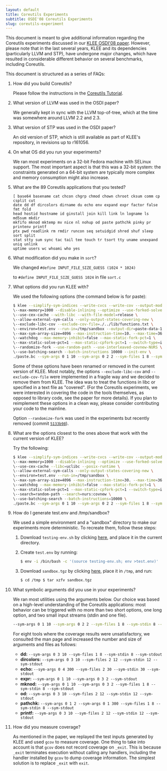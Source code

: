```yaml
---
layout: default
title: Coreutils Experiments
subtitle: OSDI'08 Coreutils Experiments
slug: coreutils-experiment
---
```


This document is meant to give additional information regarding the Coreutils experiments discussed in our [KLEE OSDI'08 paper](http://llvm.org/pubs/2008-12-OSDI-KLEE.html). However, please note that in the last several years, KLEE and its dependencies (particularly LLVM and STP), have undergone major changes, which have resulted in considerable different behavior on several benchmarks, including Coreutils.

This document is structured as a series of FAQs:

1.  How did you build Coreutils?  
   
    Please follow the instructions in the [Coreutils Tutorial]({{site.baseurl}}/tutorials/testing-coreutils).

2.  What version of LLVM was used in the OSDI paper?  

    We generally kept in sync with the LLVM top-of-tree, which at the time was somewhere around LLVM 2.2 and 2.3.

3.  What version of STP was used in the OSDI paper?  

    An old version of STP, which is still available as part of KLEE's repository, in revisions up to r161056.

4.  On what OS did you run your experiments?  

    We ran most experiments on a 32-bit Fedora machine with SELinux support. The most important aspect is that this was a 32-bit system: the constraints generated on a 64-bit system are typically more complex and memory consumption might also increase.

5.  What are the 89 Coreutils applications that you tested?   

    ```
    [ base64 basename cat chcon chgrp chmod chown chroot cksum comm cp csplit cut
    date dd df dircolors dirname du echo env expand expr factor false fmt fold
    head hostid hostname id ginstall join kill link ln logname ls md5sum mkdir
    mkfifo mknod mktemp mv nice nl nohup od paste pathchk pinky pr printenv printf
    ptx pwd readlink rm rmdir runcon seq setuidgid shred shuf sleep sort split
    stat stty sum sync tac tail tee touch tr tsort tty uname unexpand uniq unlink
    uptime users wc whoami who yes
    ```

6.  What modification did you make in `sort`?  

    We changed `#define INPUT_FILE_SIZE_GUESS (1024 * 1024)`

    to `#define INPUT_FILE_SIZE_GUESS 1024` in file `sort.c`
    

7.  What options did you run KLEE with?   

    We used the following options (the command below is for paste):

    ```bash
    $ klee --simplify-sym-indices --write-cvcs --write-cov --output-module \  
    \--max-memory=1000 --disable-inlining --optimize --use-forked-solver \  
    \--use-cex-cache --with-libc --with-file-model=release \  
    \--allow-external-sym-calls --only-output-states-covering-new \  
    \--exclude-libc-cov --exclude-cov-file=./../lib/functions.txt \  
    \--environ=test.env --run-in=/tmp/sandbox --output-dir=paste-data-1h \  
    \--max-sym-array-size=4096 --max-instruction-time=10. --max-time=3600. \  
    \--watchdog --max-memory-inhibit=false --max-static-fork-pct=1 \  
    \--max-static-solve-pct=1 --max-static-cpfork-pct=1 --switch-type=internal \  
    \--randomize-fork --use-random-path --use-interleaved-covnew-NURS \  
    \--use-batching-search --batch-instructions 10000 --init-env \  
    ./paste.bc --sym-args 0 1 10 --sym-args 0 2 2 --sym-files 1 8 --sym-stdout
    ```

    Some of these options have been renamed or removed in the current version of KLEE. Most notably, the options `--exclude-libc-cov` and `--exclude-cov-file` were implemented in a fragile way and we decided to remove them from KLEE. The idea was to treat the functions in libc or specified in a text file as "covered". (For the Coreutils experiments, we were interested in covering the code in the tools themselves, as opposed to library code, see the paper for more details). If you plan to reimplement these options in a clean way, please consider contributing your code to the mainline.

    Option `--randomize-fork` was used in the experiments but recently removed (commit [`5133b98`](https://github.com/klee/klee/commit/5133b98f1d989af94902366c6d02eb6447458aa1)).


8.  What are the options closest to the ones above that work with the current version of KLEE?

    Try the following: 

    ```bash
    $ klee --simplify-sym-indices --write-cvcs --write-cov --output-module \  
    \--max-memory=1000 --disable-inlining --optimize --use-forked-solver \  
    \--use-cex-cache --libc=uclibc --posix-runtime \  
    \--allow-external-sym-calls --only-output-states-covering-new \  
    \--environ=test.env --run-in=/tmp/sandbox \  
    \--max-sym-array-size=4096 --max-instruction-time=30. --max-time=3600. \  
    \--watchdog --max-memory-inhibit=false --max-static-fork-pct=1 \  
    \--max-static-solve-pct=1 --max-static-cpfork-pct=1 --switch-type=internal \  
    \--search=random-path --search=nurs:covnew \  
    \--use-batching-search --batch-instructions=10000 \  
    ./paste.bc --sym-args 0 1 10 --sym-args 0 2 2 --sym-files 1 8 --sym-stdin 8 --sym-stdout
    ```

9.  How do I generate test.env and /tmp/sandbox?   

    We used a simple environment and a "sandbox" directory to make our experiments more deterministic. To recreate them, follow these steps:

    1.  Download `testing-env.sh` by clicking [here](http://www.doc.ic.ac.uk/~cristic/klee/klee-cu-testing-env.html), and place it in the current directory.
    
    2.  Create `test.env` by running:
    
        ```bash
        $ env -i /bin/bash -c '(source testing-env.sh; env >test.env)'
        ```

    3.  Download `sandbox.tgz` by clicking [here](http://www.doc.ic.ac.uk/~cristic/klee/klee-cu-sandbox.html), place it in `/tmp`, and run: 

        ```bash
        $ cd /tmp $ tar xzfv sandbox.tgz
        ```

0.  What symbolic arguments did you use in your experiments?

    We ran most utilities using the arguments below. Our choice was based on a high-level understanding of the Coreutils applications: most behavior can be triggered with no more than two short options, one long option, and two small input streams (stdin and one file).

    ```bash
    --sym-args 0 1 10 --sym-args 0 2 2 --sym-files 1 8 --sym-stdin 8 --sym-stdout
    ```

    For eight tools where the coverage results were unsatisfactory, we consulted the man page and increased the number and size of arguments and files as follows:

    * **dd:** `--sym-args 0 3 10 --sym-files 1 8 --sym-stdin 8 --sym-stdout`
    * **dircolors:** `--sym-args 0 3 10 --sym-files 2 12 --sym-stdin 12 --sym-stdout`
    * **echo:** `--sym-args 0 4 300 --sym-files 2 30 --sym-stdin 30 --sym-stdout`   
    * **expr:** `--sym-args 0 1 10 --sym-args 0 3 2 --sym-stdout`
    * **mknod:** `--sym-args 0 1 10 --sym-args 0 3 2 --sym-files 1 8 --sym-stdin 8 --sym-stdout`
    * **od:** `--sym-args 0 3 10 --sym-files 2 12 --sym-stdin 12 --sym-stdout`
    * **pathchk:** `--sym-args 0 1 2 --sym-args 0 1 300 --sym-files 1 8 --sym-stdin 8 --sym-stdout`
    * **printf:** `--sym-args 0 3 10 --sym-files 2 12 --sym-stdin 12 --sym-stdout`

1. How did you measure coverage?

   As mentioned in the paper, we replayed the test inputs generated by KLEE and used `gcov` to measure coverage.  One thing to take into account is that `gcov` does not record coverage on `_exit`.  This is because `_exit` terminates execution without calling any handlers, including the handler installed by `gcov` to dump coverage information.  The simplest solution is to replace `_exit` with `exit`.
